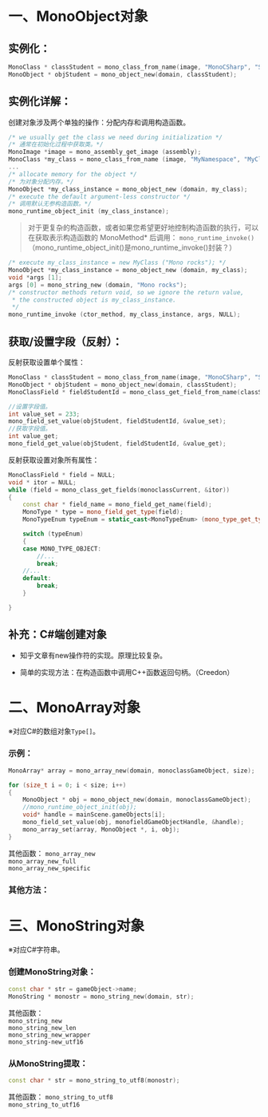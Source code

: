 # 一、MonoObject对象

## 实例化：

```CPP
MonoClass * classStudent = mono_class_from_name(image, "MonoCSharp", "Student");
MonoObject * objStudent = mono_object_new(domain, classStudent);
```

## 实例化详解：

创建对象涉及两个单独的操作：分配内存和调用构造函数。

```CPP
/* we usually get the class we need during initialization */
/* 通常在初始化过程中获取类。*/
MonoImage *image = mono_assembly_get_image (assembly);
MonoClass *my_class = mono_class_from_name (image, "MyNamespace", "MyClass");
...
/* allocate memory for the object */
/* 为对象分配内存。*/
MonoObject *my_class_instance = mono_object_new (domain, my_class);
/* execute the default argument-less constructor */
/* 调用默认无参构造函数。*/
mono_runtime_object_init (my_class_instance);
```

>对于更复杂的构造函数，或者如果您希望更好地控制构造函数的执行，可以在获取表示构造函数的 MonoMethod* 后调用：
`mono_runtime_invoke()`
（mono_runtime_object_init()是mono_runtime_invoke()封装？）

```CPP
/* execute my_class_instance = new MyClass ("Mono rocks"); */
MonoObject *my_class_instance = mono_object_new (domain, my_class);
void *args [1];
args [0] = mono_string_new (domain, "Mono rocks");
/* constructor methods return void, so we ignore the return value,
 * the constructed object is my_class_instance.
 */
mono_runtime_invoke (ctor_method, my_class_instance, args, NULL);
```

## 获取/设置字段（反射）：


反射获取设置单个属性：
```CPP
MonoClass * classStudent = mono_class_from_name(image, "MonoCSharp", "Student");
MonoObject * objStudent = mono_object_new(domain, classStudent);
MonoClassField * fieldStudentId = mono_class_get_field_from_name(classStudent, "id");

//设置字段值。
int value_set = 233;
mono_field_set_value(objStudent, fieldStudentId, &value_set);
//获取字段值。
int value_get;
mono_field_get_value(objStudent, fieldStudentId, &value_get);

```

反射获取设置对象所有属性：
```CPP
MonoClassField * field = NULL;
void * itor = NULL;
while (field = mono_class_get_fields(monoclassCurrent, &itor))
{
	const char * field_name = mono_field_get_name(field);
	MonoType * type = mono_field_get_type(field);
	MonoTypeEnum typeEnum = static_cast<MonoTypeEnum> (mono_type_get_type(type));

	switch (typeEnum)
	{
	case MONO_TYPE_OBJECT:
		//...
		break;
	//...
	default:
		break;
	}

}
```


## 补充：C#端创建对象

- 知乎文章有new操作符的实现。原理比较复杂。

- 简单的实现方法：在构造函数中调用C++函数返回句柄。（Creedon）  

# 二、MonoArray对象  

※对应C#的数组对象`Type[]`。  

### 示例：
```CPP
MonoArray* array = mono_array_new(domain, monoclassGameObject, size);

for (size_t i = 0; i < size; i++)
{
	MonoObject * obj = mono_object_new(domain, monoclassGameObject);
	//mono_runtime_object_init(obj);
	void* handle = mainScene.gameObjects[i];
	mono_field_set_value(obj, monofieldGameObjectHandle, &handle);
	mono_array_set(array, MonoObject *, i, obj);
}
```  
其他函数：
`mono_array_new`  
`mono_array_new_full`  
`mono_array_new_specific`

### 其他方法：  



# 三、MonoString对象  

※对应C#字符串。

### 创建MonoString对象：  

```CPP
const char * str = gameObject->name;  
MonoString * monostr = mono_string_new(domain, str);
```
其他函数：  
`mono_string_new`  
`mono_string_new_len`  
`mono_string_new_wrapper`  
`mono_string-new_utf16`  

### 从MonoString提取：  

```CPP
const char * str = mono_string_to_utf8(monostr);
```

其他函数：
`mono_string_to_utf8`  
`mono_string_to_utf16`  
